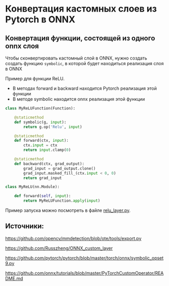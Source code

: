 ﻿# Конвертация кастомных слоев из Pytorch в ONNX

## Конвертация функции, состоящей из одного onnx слоя 

Чтобы сконвертировать кастомный слой в ONNX, нужно создать создать функцию 
`symbolic`, в которой будет находиться реализация слоя в ONNX

Пример для функции ReLU.
- В методах forward и backward находится Pytorch реализация этой функции
- В методе symbolic находится onnx реализация этой функции  

```python
class MyReLUFunction(Function):

    @staticmethod
    def symbolic(g, input):
        return g.op('Relu', input)

    @staticmethod
    def forward(ctx, input):
        ctx.input = ctx
        return input.clamp(0)

    @staticmethod
    def backward(ctx, grad_output):
        grad_input = grad_output.clone()
        grad_input.masked_fill_(ctx.input < 0, 0)
        return grad_input

class MyReLU(nn.Module):

    def forward(self, input):
        return MyReLUFunction.apply(input)
```

Пример запуска можно посмотреть в файле [relu_layer.py](relu_layer.py).


## Источники:

https://github.com/opencv/mmdetection/blob/ote/tools/export.py

https://github.com/Russzheng/ONNX_custom_layer

https://github.com/pytorch/pytorch/blob/master/torch/onnx/symbolic_opset9.py

https://github.com/onnx/tutorials/blob/master/PyTorchCustomOperator/README.md 
